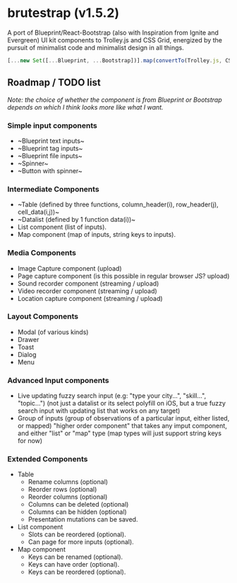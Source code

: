 # brutestrap (v1.5.2)

A port of Blueprint/React-Bootstrap (also with Inspiration from Ignite and Evergreen) UI kit components to Trolley.js and CSS Grid, energized by the pursuit of minimalist code and minimalist design in all things.

```JavaScript
[...new Set([...Blueprint, ...Bootstrap])].map(convertTo(Trolley.js, CSSGrid)).filter(minimalistCode)
```

## Roadmap / TODO list

*Note: the choice of whether the component is from Blueprint or Bootstrap depends on which I think looks more like what I want.*

### Simple input components
- ~Blueprint text inputs~
- ~Blueprint tag inputs~
- ~Blueprint file inputs~
- ~Spinner~
- ~Button with spinner~

### Intermediate Components
- ~Table (defined by three functions, column_header(i), row_header(j), cell_data(i,j))~
- ~Datalist (defined by 1 function data(i))~
- List component (list of inputs).
- Map component (map of inputs, string keys to inputs).

### Media Components
- Image Capture component (upload)
- Page capture component (is this possible in regular browser JS? upload)
- Sound recorder component (streaming / upload)
- Video recorder component (streaming / upload)
- Location capture component (streaming / upload)

### Layout Components
- Modal (of various kinds)
- Drawer
- Toast
- Dialog
- Menu

### Advanced Input components
- Live updating fuzzy search input (e.g: "type your city...", "skill...", "topic...") (not just a datalist or its select polyfill on iOS, but a true fuzzy search input with updating list that works on any target)
- Group of inputs (group of observations of a particular input, either listed, or mapped) "higher order component" that takes any imput component, and either "list" or "map" type (map types will just support string keys for now)

### Extended Components

- Table
  - Rename columns (optional)
  - Reorder rows (optional)
  - Reorder columns (optional)
  - Columns can be deleted (optional)
  - Columns can be hidden (optional)
  - Presentation mutations can be saved.
- List component
  - Slots can be reordered (optional).
  - Can page for more inputs (optional).
- Map component
  - Keys can be renamed (optional).
  - Keys can have order (optional).
  - Keys can be reordered (optional).

